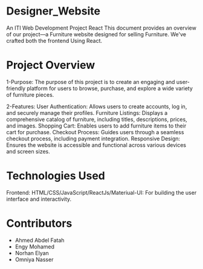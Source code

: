 # Designer_Website
An ITI Web Development Project React
This document provides an overview of our project—a Furniture website designed for selling Furniture. We've crafted both the frontend Using React.

# Project Overview
1-Purpose:
The purpose of this project is to create an engaging and user-friendly platform for users to browse, purchase, and explore a wide variety of furniture pieces.

2-Features:
User Authentication: Allows users to create accounts, log in, and securely manage their profiles.
Furniture Listings: Displays a comprehensive catalog of furniture, including titles, descriptions, prices, and images.
Shopping Cart: Enables users to add furniture items to their cart for purchase.
Checkout Process: Guides users through a seamless checkout process, including payment integration.
Responsive Design: Ensures the website is accessible and functional across various devices and screen sizes.
  
# Technologies Used
 Frontend:
 HTML/CSS/JavaScript/ReactJs/Materiual-UI: For building the user interface and interactivity.


# Contributors
- Ahmed Abdel Fatah
- Engy Mohamed
- Norhan Elyan
- Omniya Nasser


